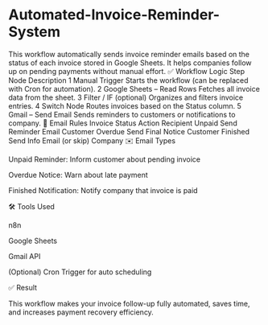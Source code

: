 # Automated-Invoice-Reminder-System
This workflow automatically sends invoice reminder emails based on the status of each invoice stored in Google Sheets. It helps companies follow up on pending payments without manual effort.
✅ Workflow Logic
Step	Node	Description
1	Manual Trigger	Starts the workflow (can be replaced with Cron for automation).
2	Google Sheets – Read Rows	Fetches all invoice data from the sheet.
3	Filter / IF (optional)	Organizes and filters invoice entries.
4	Switch Node	Routes invoices based on the Status column.
5	Gmail – Send Email	Sends reminders to customers or notifications to company.
📨 Email Rules
Invoice Status	Action	Recipient
Unpaid	Send Reminder Email	Customer
Overdue	Send Final Notice	Customer
Finished	Send Info Email (or skip)	Company
✉️ Email Types

Unpaid Reminder: Inform customer about pending invoice

Overdue Notice: Warn about late payment

Finished Notification: Notify company that invoice is paid

🛠️ Tools Used

n8n

Google Sheets

Gmail API

(Optional) Cron Trigger for auto scheduling

✅ Result

This workflow makes your invoice follow-up fully automated, saves time, and increases payment recovery efficiency.
